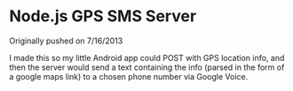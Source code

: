 # Node.js GPS SMS Server

Originally pushed on 7/16/2013

I made this so my little Android app could POST with GPS location info, and then the server would send a text containing the info (parsed in the form of a google maps link) to a chosen phone number via Google Voice.
